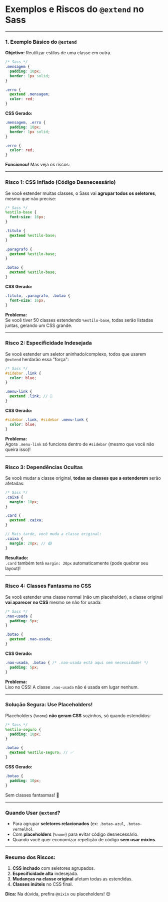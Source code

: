 # Exemplos e Riscos do `@extend` no Sass

---

### **1. Exemplo Básico do `@extend`**
**Objetivo:** Reutilizar estilos de uma classe em outra.

```scss
/* Sass */
.mensagem {
  padding: 10px;
  border: 1px solid;
}

.erro {
  @extend .mensagem;
  color: red;
}
```

**CSS Gerado:**
```css
.mensagem, .erro {
  padding: 10px;
  border: 1px solid;
}

.erro {
  color: red;
}
```

**Funcionou!** Mas veja os riscos:

---

### **Risco 1: CSS Inflado (Código Desnecessário)**
Se você estender muitas classes, o Sass vai **agrupar todos os seletores**, mesmo que não precise:

```scss
/* Sass */
%estilo-base {
  font-size: 16px;
}

.titulo {
  @extend %estilo-base;
}

.paragrafo {
  @extend %estilo-base;
}

.botao {
  @extend %estilo-base;
}
```

**CSS Gerado:**
```css
.titulo, .paragrafo, .botao {
  font-size: 16px;
}
```

**Problema:**  
Se você tiver 50 classes estendendo `%estilo-base`, todas serão listadas juntas, gerando um CSS grande.

---

### **Risco 2: Especificidade Indesejada**
Se você estender um seletor aninhado/complexo, todos que usarem `@extend` herdarão essa "força":

```scss
/* Sass */
#sidebar .link {
  color: blue;
}

.menu-link {
  @extend .link; // 😬
}
```

**CSS Gerado:**
```css
#sidebar .link, #sidebar .menu-link {
  color: blue;
}
```

**Problema:**  
Agora `.menu-link` só funciona dentro de `#sidebar` (mesmo que você não queira isso)!

---

### **Risco 3: Dependências Ocultas**
Se você mudar a classe original, **todas as classes que a estenderem** serão afetadas:

```scss
/* Sass */
.caixa {
  margin: 10px;
}

.card {
  @extend .caixa;
}

// Mais tarde, você muda a classe original:
.caixa {
  margin: 20px; // 😱
}
```

**Resultado:**  
`.card` também terá `margin: 20px` automaticamente (pode quebrar seu layout)!

---

### **Risco 4: Classes Fantasma no CSS**
Se você estender uma classe normal (não um placeholder), a classe original **vai aparecer no CSS** mesmo se não for usada:

```scss
/* Sass */
.nao-usada {
  padding: 5px;
}

.botao {
  @extend .nao-usada;
}
```

**CSS Gerado:**
```css
.nao-usada, .botao { /* .nao-usada está aqui sem necessidade! */
  padding: 5px;
}
```

**Problema:**  
Lixo no CSS! A classe `.nao-usada` não é usada em lugar nenhum.

---

### **Solução Segura: Use Placeholders!**
Placeholders (`%nome`) **não geram CSS** sozinhos, só quando estendidos:

```scss
/* Sass */
%estilo-seguro {
  padding: 10px;
}

.botao {
  @extend %estilo-seguro; // ✅
}
```

**CSS Gerado:**
```css
.botao {
  padding: 10px;
}
```

Sem classes fantasmas! 🎉

---

### **Quando Usar `@extend`?**
- Para agrupar **seletores relacionados** (ex: `.botao-azul`, `.botao-vermelho`).
- Com **placeholders** (`%nome`) para evitar código desnecessário.
- Quando você quer economizar repetição de código **sem usar mixins**.

---

### **Resumo dos Riscos:**
1. **CSS inchado** com seletores agrupados.
2. **Especificidade alta** indesejada.
3. **Mudanças na classe original** afetam todas as estendidas.
4. **Classes inúteis** no CSS final.

**Dica:** Na dúvida, prefira `@mixin` ou placeholders! 😊

